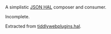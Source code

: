 
A simplistic [JSON HAL](http://stateless.co/hal_specification.html)
composer and consumer.

Incomplete.

Extracted from
[tiddlywebplugins.hal](https://github.com/cdent/tiddlywebplugins.hal).
